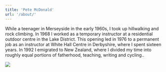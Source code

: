 ```yaml
---
title: 'Pete McDonald'
url: '/about/'
---
```


While a teenager in Merseyside in the early 1960s, I took up hillwalking and rock climbing. In 1968 I worked as a temporary instructor at a residential outdoor centre in the Lake District. This opening led in 1976 to a permanent job as an instructor at White Hall Centre in Derbyshire, where I spent sixteen years. In 1992 I emigrated to New Zealand, where I divided my time into roughly equal portions of fatherhood, teaching, writing and cycling..

<img style="float: left;" src="/profile.jpg">
